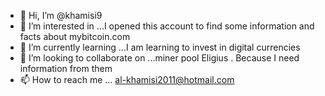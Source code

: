 - 👋 Hi, I’m @khamisi9
- 👀 I’m interested in ...I opened this account to find some information and facts about mybitcoin.com
- 🌱 I’m currently learning ...I am learning to invest in digital currencies
- 💞️ I’m looking to collaborate on ...miner pool Eligius . Because I need information from them
- 📫 How to reach me ... al-khamisi2011@hotmail.com

<!---
khamisi9/khamisi9 is a ✨ special ✨ repository because its `README.md` (this file) appears on your GitHub profile.
You can click the Preview link to take a look at your changes.
--->
